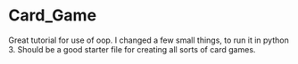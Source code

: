 # Card_Game
Great tutorial for use of oop.  I changed a few small things, to run it in python 3.  Should be a good starter file for creating all sorts of card games.
